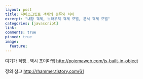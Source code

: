 ```yaml
---
layout: post
title: 자바스크립트 객체의 종류와 차이
excerpt: "내장 객체, 브라우저 객체 모델, 문서 객체 모델"
categories: [javascript]
link:
comments: true
pinned: true
image:
  feature: 
---
```



여기가 직빵.. 역시 포이마웹
<http://poiemaweb.com/js-built-in-object>

정의 참고
<http://rhammer.tistory.com/61>
